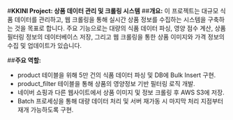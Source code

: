 #**KKINI Project: 상품 데이터 관리 및 크롤링 시스템**
##**개요:** 
이 프로젝트는 대규모 식품 데이터를 관리하고, 웹 크롤링을 통해 실시간 상품 정보를 수집하는 시스템을 구축하는 것을 목표로 합니다. 주요 기능으로는 대량의 식품 데이터 파싱, 영양 점수 계산, 상품 필터링 정보의 데이터베이스 저장, 그리고 웹 크롤링을 통한 상품 이미지와 가격 정보의 수집 및 업데이트가 있습니다.

##**주요 역할:**
* product 테이블을 위해 5만 건의 식품 데이터 파싱 및 DB에 Bulk Insert 구현.
* product_filter 테이블을 통해 상품의 영양정보 기반 필터링 로직 개발.
* 네이버 쇼핑과 다른 웹사이트에서 상품 이미지 및 정보 크롤링 후 AWS S3에 저장.
* Batch 프로세싱을 통해 대량 데이터 처리 및 서버 재가동 시 마지막 처리 지점부터 재개 가능하도록 구현.
